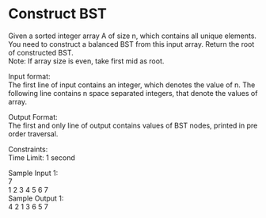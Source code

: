 # Construct BST




Given a sorted integer array A of size n, which contains all unique elements. You need to construct a balanced BST from this input array. Return the root of constructed BST.                  
Note: If array size is even, take first mid as root.                   

Input format:               
The first line of input contains an integer, which denotes the value of n. The following line contains n space separated integers, that denote the values of array.                     

Output Format:             
The first and only line of output contains values of BST nodes, printed in pre order traversal.                  

Constraints:               
Time Limit: 1 second                

Sample Input 1:                   
7                    
1 2 3 4 5 6 7                  
Sample Output 1:               
4 2 1 3 6 5 7               


